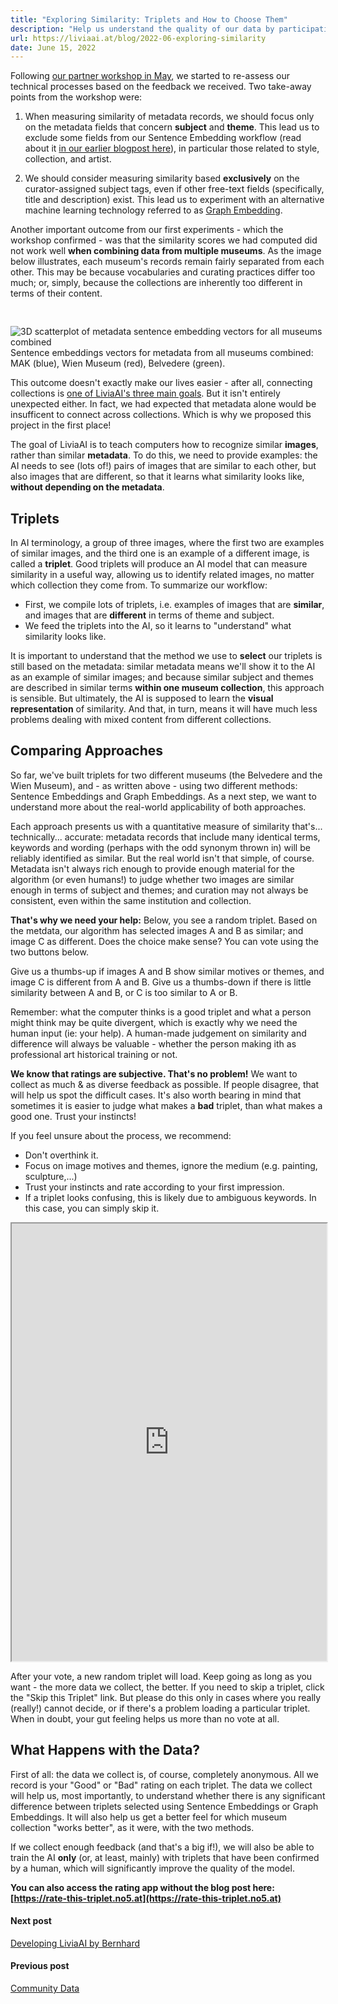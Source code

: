 ```yaml
---
title: "Exploring Similarity: Triplets and How to Choose Them"
description: "Help us understand the quality of our data by participating in a small crowdsourcing experiment."
url: https://liviaai.at/blog/2022-06-exploring-similarity
date: June 15, 2022
---
```


Following [our partner workshop in May](/blog/2022-05-community-data), we started to re-assess our
technical processes based on the feedback we received. Two take-away points from the workshop 
were:

1. When measuring similarity of metadata records, we should focus only on the metadata fields that concern
   __subject__ and __theme__. This lead us to exclude some fields from our Sentence Embedding workflow (read about
   it [in our earlier blogpost here](/blog/2022-04-machines-reading-metadata)), in particular those related to
   style, collection, and artist.

2. We should consider measuring similarity based __exclusively__ on the curator-assigned subject tags, even if 
   other free-text fields (specifically, title and description) exist. This lead us to experiment with an alternative
   machine learning technology referred to as [Graph Embedding](https://towardsdatascience.com/overview-of-deep-learning-on-graph-embeddings-4305c10ad4a4).

Another important outcome from our first experiments - which the workshop confirmed - was that the similarity scores we
had computed did not work well __when combining data from multiple museums__. As the image below illustrates, each museum's records remain fairly separated from each other. This may be because vocabularies and curating practices differ too much; or, simply, because the collections are inherently too different in terms of their content.

<div style="display:flex; justify-content:center; padding-top:30px;">
  <img src="/blog/2022-06-exploring-similarity/3d_sentence_embeddings_all.png" alt="3D scatterplot of metadata sentence embedding vectors for all museums combined" />
</div>
<div style="width:100%" class="image-caption centered">Sentence embeddings vectors for metadata from all museums combined: MAK (blue), Wien Museum (red), Belvedere (green).</div>

This outcome doesn't exactly make our lives easier - after all, connecting collections is [one of LiviaAI's three main 
goals](/blog/2022-04-hello-world). But it isn't entirely unexpected either. In fact, we had expected that metadata alone
would be insufficent to connect across collections. Which is why we proposed this project in the first place!

The goal of LiviaAI is to teach computers how to recognize similar __images__, rather than similar __metadata__. To do this, we need to provide examples: the AI needs to see (lots of!) pairs of images that are similar to each other, but also images that are different, so that it learns what similarity looks like, __without depending on the metadata__.

## Triplets

In AI terminology, a group of three images, where the first two are examples of similar images, and the third one is an example of a different image, is called a __triplet__. Good triplets will produce an AI model that can measure similarity in a useful way, allowing us to identify related images, no matter which collection they come from. To summarize our workflow:

- First, we compile lots of triplets, i.e. examples of images that are __similar__, and images that are __different__ in terms of theme and subject.
- We feed the triplets into the AI, so it learns to "understand" what similarity looks like.

It is important to understand that the method we use to __select__ our triplets is still based on the metadata: similar metadata means we'll show it to the AI as an example of similar images; and because similar subject and themes are described in similar terms __within one museum collection__, this approach is sensible. But ultimately, the AI is supposed to learn the __visual representation__ of similarity. And that, in turn, means it will have much less problems dealing with mixed content from different collections.  

## Comparing Approaches

So far, we've built triplets for two different museums (the Belvedere and the Wien Museum), and - as written above - using two different methods: Sentence Embeddings and Graph Embeddings. As a next step, we want to understand more about the real-world applicability of both approaches.

Each approach presents us with a quantitative measure of similarity that's... technically... accurate: metadata records that include many identical terms, keywords and wording (perhaps with the odd synonym thrown in) will be reliably identified as similar. But the real world isn't that simple, of course. Metadata isn't always rich enough to provide enough material for the algorithm (or even humans!) to judge whether two images are similar enough in terms of subject and themes; and curation may not always be consistent, even within the same institution and collection.

__That's why we need your help:__ Below, you see a random triplet. Based on the metdata, our algorithm has selected images A and B as similar; and image C as different. Does the choice make sense? You can vote using the two buttons below. 

Give us a thumbs-up if images A and B show similar motives or themes, and image C is different from A and B. Give us a thumbs-down if there is little similarity between A and B, or C is too similar to A or B.

Remember: what the computer thinks is a good triplet and what a person might think may be quite divergent, which is exactly why we need the human input (ie: your help). A human-made judgement on similarity and difference will always be valuable - whether the person making ith as professional art historical training or not.

__We know that ratings are subjective. That's no problem!__ We want to collect as much & as diverse feedback 
as possible. If people disagree, that will help us spot the difficult cases. It's also worth bearing in mind that sometimes it is easier to judge what makes a __bad__ triplet, than what makes a good one. Trust your instincts!

If you feel unsure about the process, we recommend:
* Don't overthink it.
* Focus on image motives and themes, ignore the medium (e.g. painting, sculpture,...)
* Trust your instincts and rate according to your first impression.
* If a triplet looks confusing, this is likely due to ambiguous keywords. In this case, you can simply skip it.

<iframe 
  class="exploring-similarity-iframe"
  src="https://rate-this-triplet.no5.at/embed.html"
  style="width:100%; height:700px; margin:0; transform:none;">
</iframe>


After your vote, a new random triplet will load. Keep going as long as you want - the more data we collect, the better. If you need to skip a triplet, click the "Skip this Triplet" link. But please do this only in cases where you really (really!) cannot decide, or if there's a problem loading a particular triplet. When in doubt, your gut feeling helps us more than no vote at all.

## What Happens with the Data?

First of all: the data we collect is, of course, completely anonymous. All we record is your "Good" or "Bad" rating on each triplet. The data we collect will help us, most importantly, to understand whether there is any significant difference between triplets selected using Sentence Embeddings or Graph Embeddings. It will also help us get a better feel for which museum collection "works better", as it were, with the two methods.

If we collect enough feedback (and that's a big if!), we will also be able to train the AI __only__ (or, at least, mainly) with triplets that have been confirmed by a human, which will significantly improve the quality of the model.

__You can also access the rating app without the blog post here: [https://rate-this-triplet.no5.at](https://rate-this-triplet.no5.at)__

<footer>
  <div class="next-post">
    <h4>Next post</h4> 
    <a href="/blog/2022-10-developing-livia-bernhard/">Developing LiviaAI by Bernhard</a>
  </div>

  <div class="previous-post">
    <h4>Previous post</h4> 
    <a href="/blog/2022-05-community-data/">Community Data</a>
  </div>
</footer>